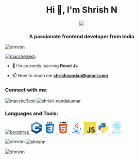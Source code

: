<h1 align="center">Hi 👋, I'm Shrish N</h1>
<p align="center"><img  width=30% src="https://user-images.githubusercontent.com/74038190/212750672-2f3f2b50-c84f-4ed8-a60a-849ae69ff9df.gif"/></p>
<h3 align="center">A passionate frontend developer from India</h3>

<p align="left"> <img src="https://komarev.com/ghpvc/?username=shrishn&label=Profile%20views&color=0e75b6&style=flat" alt="shrishn" /> </p>

<p align="left"> <a href="https://twitter.com/macshe3esh" target="blank"><img src="https://img.shields.io/twitter/follow/macshe3esh?logo=twitter&style=for-the-badge" alt="macshe3esh" /></a> </p>

- 🌱 I’m currently learning **React Js**

- 📫 How to reach me **shrishnandan@gmail.com**

<h3 align="left">Connect with me:</h3>
<p align="left">
<a href="https://twitter.com/macshe3esh" target="blank"><img align="center" src="https://raw.githubusercontent.com/rahuldkjain/github-profile-readme-generator/master/src/images/icons/Social/twitter.svg" alt="macshe3esh" height="30" width="40" /></a>
<a href="https://linkedin.com/in/shrish-nandakumar" target="blank"><img align="center" src="https://raw.githubusercontent.com/rahuldkjain/github-profile-readme-generator/master/src/images/icons/Social/linked-in-alt.svg" alt="shrish-nandakumar" height="30" width="40" /></a>
</p>

<h3 align="left">Languages and Tools:</h3>
<p align="left"> <a href="https://getbootstrap.com" target="_blank" rel="noreferrer"> <img src="https://getbootstrap.com/docs/5.3/assets/brand/bootstrap-logo-shadow.png" alt="bootstrap" width="40" height="40"/> </a> <a href="https://www.w3schools.com/cpp/" target="_blank" rel="noreferrer"> <img src="https://raw.githubusercontent.com/devicons/devicon/master/icons/cplusplus/cplusplus-original.svg" alt="cplusplus" width="40" height="40"/> </a> <a href="https://www.w3schools.com/css/" target="_blank" rel="noreferrer"> <img src="https://raw.githubusercontent.com/devicons/devicon/master/icons/css3/css3-original-wordmark.svg" alt="css3" width="40" height="40"/> </a> <a href="https://www.w3.org/html/" target="_blank" rel="noreferrer"> <img src="https://raw.githubusercontent.com/devicons/devicon/master/icons/html5/html5-original-wordmark.svg" alt="html5" width="40" height="40"/> </a> <a href="https://www.java.com" target="_blank" rel="noreferrer"> <img src="https://raw.githubusercontent.com/devicons/devicon/master/icons/java/java-original.svg" alt="java" width="40" height="40"/> </a> <a href="https://developer.mozilla.org/en-US/docs/Web/JavaScript" target="_blank" rel="noreferrer"> <img src="https://raw.githubusercontent.com/devicons/devicon/master/icons/javascript/javascript-original.svg" alt="javascript" width="40" height="40"/> </a> <a href="https://www.python.org" target="_blank" rel="noreferrer"> <img src="https://raw.githubusercontent.com/devicons/devicon/master/icons/python/python-original.svg" alt="python" width="40" height="40"/> </a> <a href="https://reactjs.org/" target="_blank" rel="noreferrer"> <img src="https://raw.githubusercontent.com/devicons/devicon/master/icons/react/react-original-wordmark.svg" alt="react" width="40" height="40"/> </a> </p>

<p><img align="left" src="https://github-readme-stats.vercel.app/api/top-langs?username=shrishn&show_icons=true&theme=dark&title_color=ffffff&text_color=ffffff&bg_color=0d1117&hide_border=true&locale=en&layout=compact" alt="shrishn" /></p>

<p>&nbsp;<img align="center" src="https://github-readme-stats.vercel.app/api?username=shrishn&show_icons=true&theme=dark&title_color=ffffff&text_color=ffffff&bg_color=0d1117&hide_border=true&locale=en" alt="shrishn" /></p>

<p><img align="center" src="https://github-readme-streak-stats.herokuapp.com/?user=shrishn&theme=dark" alt="shrishn" /></p>
